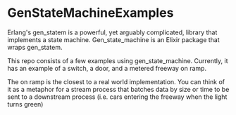 # GenStateMachineExamples

Erlang's gen_statem is a powerful, yet arguably complicated, library that implements a state machine. Gen_state_machine is an Elixir package that wraps gen_statem.  

This repo consists of a few examples using gen_state_machine.  Currently, it has an example of a switch, a door, and a metered freeway on ramp. 

The on ramp is the closest to a real world implementation. You can think of it as a metaphor for a stream process that batches data by size or time to be sent to a downstream process (i.e. cars entering the freeway when the light turns green)

